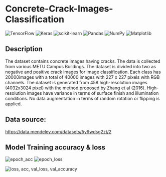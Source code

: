 # Concrete-Crack-Images-Classification
 
![TensorFlow](https://img.shields.io/badge/TensorFlow-%23FF6F00.svg?style=for-the-badge&logo=TensorFlow&logoColor=white) ![Keras](https://img.shields.io/badge/Keras-%23D00000.svg?style=for-the-badge&logo=Keras&logoColor=white) ![scikit-learn](https://img.shields.io/badge/scikit--learn-%23F7931E.svg?style=for-the-badge&logo=scikit-learn&logoColor=white) ![Pandas](https://img.shields.io/badge/pandas-%23150458.svg?style=for-the-badge&logo=pandas&logoColor=white) ![NumPy](https://img.shields.io/badge/numpy-%23013243.svg?style=for-the-badge&logo=numpy&logoColor=white) ![Matplotlib](https://img.shields.io/badge/Matplotlib-%23ffffff.svg?style=for-the-badge&logo=Matplotlib&logoColor=black)

## Description
The dataset contains concrete images having cracks. The data is collected from various METU Campus Buildings.
The dataset is divided into two as negative and positive crack images for image classification.
Each class has 20000images with a total of 40000 images with 227 x 227 pixels with RGB channels.
The dataset is generated from 458 high-resolution images (4032x3024 pixel) with the method proposed by Zhang et al (2016).
High-resolution images have variance in terms of surface finish and illumination conditions.
No data augmentation in terms of random rotation or flipping is applied.

## Data source:
https://data.mendeley.com/datasets/5y9wdsg2zt/2

## Model Training accuracy & loss
![epoch_acc](https://user-images.githubusercontent.com/37768522/212000561-feb40135-bc6c-4b5d-a530-563fda767c7c.png)
![epoch_loss](https://user-images.githubusercontent.com/37768522/212000571-e11acc12-c7a5-459a-bb14-14192fe53882.png)

![loss, acc, val_loss, val_accuracy](https://user-images.githubusercontent.com/37768522/212000627-979a9d3d-e40d-4f00-ad2a-98fef8cb6338.png)
